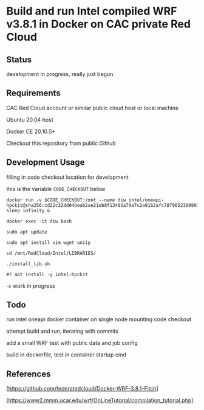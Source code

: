 # Build and run Intel compiled WRF v3.8.1 in Docker on CAC private Red Cloud

## Status
development in progress, really just begun


## Requirements
CAC Red Cloud account or similar public cloud host or local machine

Ubuntu 20.04 host

Docker CE 20.10.5+

Checkout this repository from public Github


## Development Usage
filling in code checkout location for development

this is the variable `CODE_CHECKOUT` below

```
docker run -v $CODE_CHECKOUT:/mnt --name diw intel/oneapi-hpckit@sha256:cd22c32dd04beab2ae21eb8f13402a79a7c2a91b2afc787905230099160c2bbe sleep infinity &

docker exec -it diw bash

sudo apt update

sudo apt install vim wget unzip

cd /mnt/RedCloud/Intel/LIBRARIES/

./install_lib.sh

#? apt install -y intel-hpckit
```
-> work in progress


## Todo
run intel oneapi docker container on single node mounting code checkout

attempt build and run, iterating with commits

add a small WRF test with public data and job config

build in dockerfile, test in container startup cmd


## References
[https://github.com/federatedcloud/Docker-WRF-3.8.1-Fitch]

[https://www2.mmm.ucar.edu/wrf/OnLineTutorial/compilation_tutorial.php]

